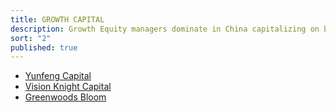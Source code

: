 ```yaml
---
title: GROWTH CAPITAL
description: Growth Equity managers dominate in China capitalizing on broad economic expansion yesterday and today.
sort: "2"
published: true
---
```


- [Yunfeng Capital](www.yfc.cn/en/)
- [Vision Knight Capital](www.vkc-partners.com/en)
- [Greenwoods Bloom](en.greenwoodsinvest.com)